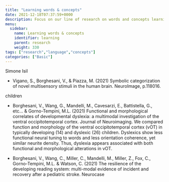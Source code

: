 ```yaml
---
title: "Learning words & concepts"
date: 2021-12-18T07:37:59+0000
description: Focus on our line of research on words and concepts learning
menu:
  sidebar:
    name: Learning words & concepts
    identifier: learning
    parent: research
    weight: 330
tags: ["research","language","concepts"]
categories: ["Basic"]
---
```


Simone
Isil

* Vigano, S., Borghesani, V., & Piazza, M. (2021)  Symbolic categorization of novel multisensory stimuli in the human brain. NeuroImage, p.118016. 


children


* Borghesani, V., Wang, G., Mandelli, M., Cavesarzi, E., Battistella, G., etc… & Gorno-Tempini, M.L. (2021)  Functional and morphological correlates of developmental dyslexia: a multimodal investigation of the ventral occipitotemporal cortex. Journal of Neuroimaging.
We compared function and morphology of the ventral occipitotemporal cortex (vOT) in typically developing (14) and dyslexic (26) children. Dyslexics show less functional neural tuning to words and less orientation coherence, yet similar neurite density. Thus, dyslexia appears associated with both functional and morphological alterations in vOT.

* Borghesani, V., Wang, C., Miller, C.,  Mandelli, M., Miller, Z., Fox, C., Gorno-Tempini, M.L. &  Watson, C. (2021) The resilience of the developing reading system: multi-modal evidence of incident and recovery after a pediatric stroke. Neurocase 
